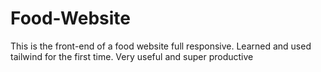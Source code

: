 # Food-Website
This is the front-end of a food website full responsive. Learned and used tailwind for the first time. Very useful and super productive
